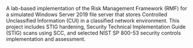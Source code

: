 A lab-based implementation of the Risk Management Framework (RMF) for a simulated Windows Server 2019 file server that stores Controlled Unclassified Information (CUI) in a classified network environment. This project includes STIG hardening, Security Technical Implementation Guide (STIG) scans using SCC, and selected NIST SP 800-53 security controls implementation and assessment.
